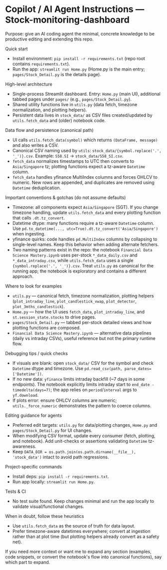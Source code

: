 # Copilot / AI Agent Instructions — Stock-monitoring-dashboard

Purpose: give an AI coding agent the minimal, concrete knowledge to be productive editing and extending this repo.

Quick start
- Install environment: `pip install -r requirements.txt` (repo root contains `requirements.txt`).
- Run the app: `streamlit run Home.py` (Home.py is the main entry; `pages/Stock_Detail.py` is the details page).

High-level architecture
- Single-process Streamlit dashboard. Entry: `Home.py` (main UI), additional tabbed pages under `pages/` (e.g., `pages/Stock_Detail.py`).
- Shared utility functions live in `utils.py` (data fetch, timezone normalization, and plotting helpers).
- Persistent data lives in `stock_data/` as CSV files created/updated by `utils.fetch_data` and (older) notebook code.

Data flow and persistence (canonical path)
- UI calls `utils.fetch_data(symbol)` which returns `(DataFrame, message)` and also writes a CSV.
- Canonical CSV naming used by `utils`: `stock_data/{symbol.replace('.', '_')}.csv`. Example: `S58.SI` -> `stock_data/S58_SI.csv`.
- `fetch_data` normalizes timestamps to UTC then converts to `Asia/Singapore` tz; plotting functions expect a tz-aware `Datetime` column.
- `fetch_data` handles yfinance MultiIndex columns and forces OHLCV to numeric. New rows are appended, and duplicates are removed using `Datetime` deduplication.

Important conventions & gotchas (do not assume defaults)
- Timezone: all components expect `Asia/Singapore` (SGT). If you change timezone handling, update `utils.fetch_data` and every plotting function that calls `.dt.tz_convert`.
- Datetime dtype: many functions require a tz-aware `Datetime` column. Use `pd.to_datetime(..., utc=True).dt.tz_convert('Asia/Singapore')` when ingesting.
- yfinance quirks: code handles `pd.MultiIndex` columns by collapsing to single-level names. Keep this behavior when adding alternate fetchers.
- Two naming patterns exist in the repo: the notebook `Financial Data Science Mastery.ipynb` uses per-stock `*_data_daily.csv` and `*_data_intraday.csv`, while `utils.fetch_data` uses a single `{symbol.replace('.', '_')}.csv`. Treat `utils.py` as canonical for the running app; the notebook is exploratory and contains a different approach.

Where to look for examples
- `utils.py` — canonical fetch, timezone normalization, plotting helpers (`plot_intraday_line`, `plot_candlestick_vwap`, `plot_detector`, `plot_3mths_candlestick`).
- `Home.py` — how the UI uses `fetch_data`, `plot_intraday_line`, and `st.session_state.stocks` to drive pages.
- `pages/Stock_Detail.py` — tabbed per-stock detailed views and how plotting functions are composed.
- `Financial Data Science Mastery.ipynb` — alternative data pipelines (daily vs intraday CSVs), useful reference but not the primary runtime flow.

Debugging tips / quick checks
- If visuals are blank: open `stock_data/` CSV for the symbol and check `Datetime` dtype and timezone. Use `pd.read_csv(path, parse_dates=['Datetime'])`.
- If no new data: `yfinance` limits intraday backfill (~7 days in some endpoints). The notebook explicitly limits intraday start to `end_date - timedelta(days=7)`; the app relies on `period`/`interval` args to `yf.download`.
- If plots error: ensure OHLCV columns are numeric; `utils._force_numeric` demonstrates the pattern to coerce columns.

Editing guidance for agents
- Preferred edit targets: `utils.py` for data/plotting changes, `Home.py` and `pages/Stock_Detail.py` for UI changes.
- When modifying CSV format, update every consumer (fetch, plotting, and notebook). Add unit-checks or assertions validating `Datetime` tz-awareness.
- Keep `DATA_DIR = os.path.join(os.path.dirname(__file__), 'stock_data')` intact to avoid path regressions.

Project-specific commands
- Install deps: `pip install -r requirements.txt`.
- Run app locally: `streamlit run Home.py`.

Tests & CI
- No test suite found. Keep changes minimal and run the app locally to validate visual/functional changes.

When in doubt, follow these heuristics
- Use `utils.fetch_data` as the source of truth for data layout.
- Prefer timezone-aware datetimes everywhere; convert at ingestion rather than at plot time (but plotting helpers already convert as a safety net).

If you need more context or want me to expand any section (examples, code snippets, or convert the notebook's flow into canonical functions), say which part to expand.
